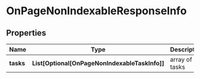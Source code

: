 # OnPageNonIndexableResponseInfo


## Properties

| Name | Type | Description | Notes |
|------------ | ------------- | ------------- | -------------|
**tasks** | **List[Optional[OnPageNonIndexableTaskInfo]]** | array of tasks |[optional]|